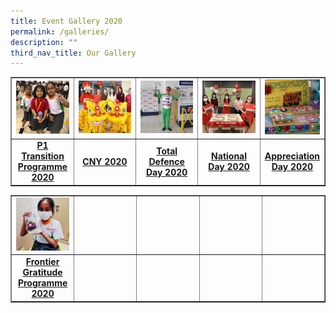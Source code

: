 ```yaml
---
title: Event Gallery 2020
permalink: /galleries/
description: ""
third_nav_title: Our Gallery
---
```

<table style="border-collapse: collapse; width: 100%;" border="1">
<tbody>
<tr>
<td style="width: 20%;"><img src="/images/2020a.jpg"></td>
<td style="width: 20%;"><img src="/images/2020b.jpg"></td>
<td style="width: 20%;"><img src="/images/2020c.jpeg"></td>
<td style="width: 20%;"><img src="/images/2020d.jpg"></td>
<td style="width: 20%;"><img src="/images/2020e.jpg"></td>
</tr>
<tr>
<td style="width: 20%; text-align: center;"><a href="/p1-transition-programme-2020/"><strong>P1 Transition Programme 2020</strong></a></td>
<td style="width: 20%; text-align: center;"><strong><a href="/cny-2020/" rel="noopener">CNY 2020</a></strong></td>
<td style="width: 20%; text-align: center;"><a href="/total-defence-day-2020/"><strong>Total Defence Day 2020</strong></a></td>
<td style="width: 20%; text-align: center;"><strong><a href="/national-day-2020/" target="_blank" rel="noopener">National Day 2020</a></strong></td>
<td style="width: 20%; text-align: center;"><a href="/appreciation-day-2020/"><strong>Appreciation Day 2020</strong></a></td>
</tr>
</tbody>
</table>
<table style="border-collapse: collapse; width: 100%;" border="1">
<tbody>
<tr>
<td style="width: 20%;"><img src="/images/2020f.jpeg"></td>
<td style="width: 20%;">&nbsp;</td>
<td style="width: 20%;">&nbsp;</td>
<td style="width: 20%;">&nbsp;</td>
<td style="width: 20%;">&nbsp;</td>
</tr>
<tr>
<td style="width: 20%; text-align: center;"><a href="/frontier-gratitude-programme-2020/" target="_blank" rel="noopener"><strong>Frontier Gratitude Programme 2020</strong></a></td>
<td style="width: 20%; text-align: center;">&nbsp;</td>
<td style="width: 20%; text-align: center;">&nbsp;</td>
<td style="width: 20%; text-align: center;">&nbsp;</td>
<td style="width: 20%; text-align: center;">&nbsp;</td>
</tr>
</tbody>
</table>